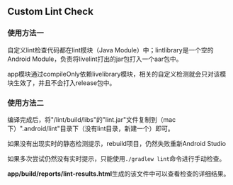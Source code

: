 ## Custom Lint Check

### 使用方法一

自定义lint检查代码都在lint模块（Java Module）中；lintlibrary是一个空的Android Module，负责将livelint打出的jar包打入一个aar包中。

app模块通过compileOnly依赖livelibrary模块，相关的自定义检测就会只对该模块生效了，并且不会打入release包中。

### 使用方法二

编译完成后，将"/lint/build/libs"的"lint.jar"文件复制到（mac下）".android/lint"目录下（没有lint目录，新建一个）即可。</br>

如果没有出现实时的静态检测提示，rebuild项目，仍然失败重新Android Studio</br>

如果多次尝试仍然没有实时提示，只能使用```./gradlew lint```命令进行手动检查。</br>

**app/build/reports/lint-results.html**生成的该文件中可以查看检查的详细结果。</br>